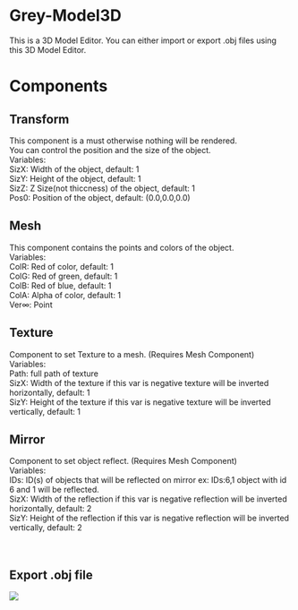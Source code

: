 # Grey-Model3D
This is a 3D Model Editor. You can either import or export .obj files using this 3D Model Editor.
<h1>Components</h1>
<h2>Transform</h2>
This component is a must otherwise nothing will be rendered.<br>
You can control the position and the size of the object.<br>
Variables:<br>
SizX: Width of the object, default: 1<br>
SizY: Height of the object, default: 1<br>
SizZ: Z Size(not thiccness) of the object, default: 1<br>
Pos0: Position of the object, default: (0.0,0.0,0.0)<br>
<h2>Mesh</h2>
This component contains the points and colors of the object.<br>
Variables:<br>
ColR: Red of color, default: 1<br>
ColG: Red of green, default: 1<br>
ColB: Red of blue, default: 1<br>
ColA: Alpha of color, default: 1<br>
Ver∞: Point<br>
<h2>Texture</h2>
Component to set Texture to a mesh. (Requires Mesh Component)<br>
Variables:<br>
Path: full path of texture<br>
SizX: Width of the texture if this var is negative texture will be inverted horizontally, default: 1<br>
SizY: Height of the texture if this var is negative texture will be inverted vertically, default: 1<br>
<h2>Mirror</h2>
Component to set object reflect. (Requires Mesh Component)<br>
Variables:<br>
IDs: ID(s) of objects that will be reflected on mirror ex: IDs:6,1 object with id 6 and 1 will be reflected.<br>
SizX: Width of the reflection if this var is negative reflection will be inverted horizontally, default: 2<br>
SizY: Height of the reflection if this var is negative reflection will be inverted vertically, default: 2<br>
<br>
<br>
<h2>Export .obj file</h2>
<img src="https://cdn.discordapp.com/attachments/711524717743308821/935146135587266560/unknown.png">
